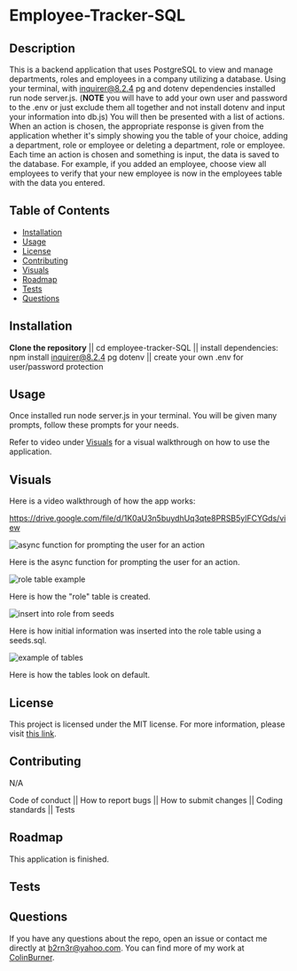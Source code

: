 # Employee-Tracker-SQL

## Description

This is a backend application that uses PostgreSQL to view and manage departments, roles and employees in a company utilizing a database. Using your terminal, with inquirer@8.2.4 pg and dotenv dependencies installed run node server.js. (**NOTE** you will have to add your own user and password to the .env or just exclude them all together and not install dotenv and input your information into db.js) You will then be presented with a list of actions. When an action is chosen, the appropriate response is given from the application whether it's simply showing you the table of your choice, adding a department, role or employee or deleting a department, role or employee. Each time an action is chosen and something is input, the data is saved to the database. For example, if you added an employee, choose view all employees to verify that your new employee is now in the employees table with the data you entered.


## Table of Contents

- [Installation](#installation)
- [Usage](#usage)
- [License](#license)
- [Contributing](#contributing)
- [Visuals](#visuals)
- [Roadmap](#roadmap)
- [Tests](#tests)
- [Questions](#questions)

## Installation

**Clone the repository** || cd employee-tracker-SQL || install dependencies: npm install inquirer@8.2.4 pg dotenv || create your own .env for user/password protection

## Usage

Once installed run node server.js in your terminal. You will be given many prompts, follow these prompts for your needs.

Refer to video under [Visuals](#visuals) for a visual walkthrough on how to use the application.

## Visuals

Here is a video walkthrough of how the app works:

https://drive.google.com/file/d/1K0aU3n5buydhUq3qte8PRSB5ylFCYGds/view

![async function for prompting the user for an action](https://github.com/user-attachments/assets/b8288eba-9f2d-40b4-b1c5-4be6a0c2b90f)

Here is the async function for prompting the user for an action.

![role table example](https://github.com/user-attachments/assets/380e095d-dbca-4419-b449-30b8a6c3b08f)

Here is how the "role" table is created.

![insert into role from seeds](https://github.com/user-attachments/assets/388c1ec6-02f8-4044-af4f-948289bc83e0)

Here is how initial information was inserted into the role table using a seeds.sql.

![example of tables](https://github.com/user-attachments/assets/e054bc5a-5c64-4446-af27-2f1693dfbdb1)

Here is how the tables look on default.

## License

This project is licensed under the MIT license. For more information, please visit [this link](https://opensource.org/licenses/MIT).


## Contributing
N/A

Code of conduct || How to report bugs || How to submit changes || Coding standards || Tests

## Roadmap

This application is finished.

## Tests

## Questions

If you have any questions about the repo, open an issue or contact me directly at b2rn3r@yahoo.com. You can find more of my work at [ColinBurner](https://github.com/ColinBurner/).